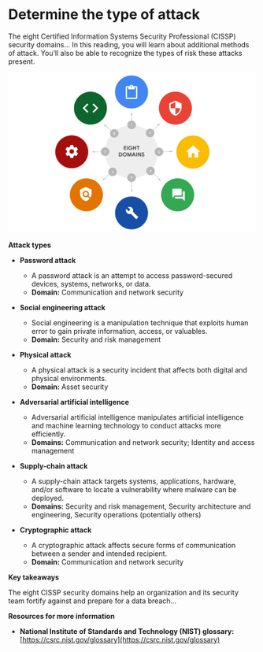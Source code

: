 # Determine the type of attack

The eight Certified Information Systems Security Professional (CISSP) security domains... In this reading, you will learn about additional methods of attack. You’ll also be able to recognize the types of risk these attacks present.

![alt text](image.png)

**Attack types**

* **Password attack** 
    * A password attack is an attempt to access password-secured devices, systems, networks, or data. 
    * **Domain:** Communication and network security

* **Social engineering attack**
    * Social engineering is a manipulation technique that exploits human error to gain private information, access, or valuables. 
    * **Domain:** Security and risk management

* **Physical attack**
    *  A physical attack is a security incident that affects both digital and physical environments.  
    * **Domain:** Asset security

* **Adversarial artificial intelligence**
    * Adversarial artificial intelligence manipulates artificial intelligence and machine learning technology to conduct attacks more efficiently.
    * **Domains:** Communication and network security; Identity and access management

* **Supply-chain attack**
    * A supply-chain attack targets systems, applications, hardware, and/or software to locate a vulnerability where malware can be deployed. 
    * **Domains:** Security and risk management, Security architecture and engineering, Security operations (potentially others)

* **Cryptographic attack**
    *  A cryptographic attack affects secure forms of communication between a sender and intended recipient.
    * **Domain:** Communication and network security

**Key takeaways**

The eight CISSP security domains help an organization and its security team fortify against and prepare for a data breach... 

**Resources for more information**

* **National Institute of Standards and Technology (NIST) glossary:** [https://csrc.nist.gov/glossary](https://csrc.nist.gov/glossary) 


